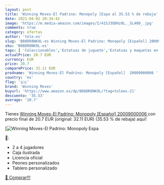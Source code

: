 ```yaml
---
layout: post
title: 'Winning Moves-El Padrino: Monopoly [Espa al 35.53 % de rebaja'
date: 2021-04-02 20:34:42
image: 'https://m.media-amazon.com/images/I/41SJ3ODHz0L._SL400_.jpg'
comments: true
category: ofertas
author: 'tole.es'
slug: 'B08DR8NK9L-es Winning Moves-El Padrino: Monopoly [Español] 20009000006'
sku: 'B08DR8NK9L-es'
tags: [ 'Coleccionables','Estatuas de juguete','Estatuas y maquetas en miniatura','Juego de mesa','Juegos y accesorios para juegos','Juguetes','Juguetes y juegos','Merchandising y estatuas y bustos','monopoly','winning moves', ]
actualPrice: 20.7 EUR
currency: EUR
price: 20.7
comparePrice: 32.11 EUR
prodname: 'Winning Moves-El Padrino: Monopoly [Español]  20009000006 '
country: 'es'
flag: '🇪🇸'
brand: 'Winning Moves'
buyurl: 'https://www.amazon.es/dp/B08DR8NK9L/?tag=tolees-21'
descuento: '35.53'
average: '20.7'
---
```


Tienes [Winning Moves-El Padrino: Monopoly [Español]  20009000006 ](https://www.amazon.es/dp/B08DR8NK9L/?tag=tolees-21) con precio final de  20.7 EUR (original: 32.11 EUR) (35.53 %  de rebaja) aqui!

[![Winning Moves-El Padrino: Monopoly [Espa](https://m.media-amazon.com/images/I/41SJ3ODHz0L._SL400_.jpg)](https://www.amazon.es/dp/B08DR8NK9L/?tag=tolees-21)

🔎:

- 2 a 4 jugadores
- Caja ilustrada
- Licencia oficial
- Peones personalizados
- Tablero personalizado

[🛒 Comprar!!!](https://www.amazon.es/dp/B08DR8NK9L/?tag=tolees-21)
